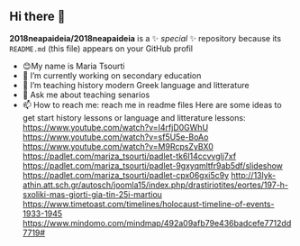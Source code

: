 ## Hi there 👋
**2018neapaideia/2018neapaideia** is a ✨ _special_ ✨ repository because its `README.md` (this file) appears on your GitHub profil
- 😊Μy name is Maria Tsourti
- 🔭 I’m currently working on secondary education
- 🌱 I’m teaching history modern Greek language and litterature
- 💬 Ask me about teaching senarios
- 📫 How to reach me: reach me in readme files
Here are some ideas to get start history lessons or language and litterature lessons: 
https://www.youtube.com/watch?v=I4rfjD0GWhU
https://www.youtube.com/watch?v=sf5U5e-BoAo
https://www.youtube.com/watch?v=M9RcpsZyBX0
https://padlet.com/mariza_tsourti/padlet-tk6l14ccvvglj7xf
https://padlet.com/mariza_tsourti/padlet-9gxyqmltfr9ab5df/slideshow
https://padlet.com/mariza_tsourti/padlet-cpx06gxi5c9y
http://13lyk-athin.att.sch.gr/autosch/joomla15/index.php/drastiriotites/eortes/197-h-sxoliki-mas-giorti-gia-tin-25i-martiou
https://www.timetoast.com/timelines/holocaust-timeline-of-events-1933-1945
https://www.mindomo.com/mindmap/492a09afb79e436badcefe7712dd7719#
